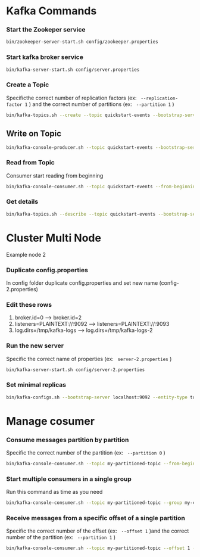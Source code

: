 # Kafka Commands

### Start the Zookeper service
```bash
bin/zookeeper-server-start.sh config/zookeeper.properties
```

### Start kafka broker service
```bash
bin/kafka-server-start.sh config/server.properties
```

### Create a Topic
Specificthe correct number of replication factors (ex: ``` --replication-factor 1``` ) and the correct number of partitions (ex: ``` --partition 1``` )
```bash
bin/kafka-topics.sh --create --topic quickstart-events --bootstrap-server localhost:9092 --replication-factor 1 --partitions 1
```

## Write on Topic
```bash
bin/kafka-console-producer.sh --topic quickstart-events --bootstrap-server localhost:9092
```

### Read from Topic
Consumer start reading from beginning 
```bash
bin/kafka-console-consumer.sh --topic quickstart-events --from-beginning --bootstrap-server localhost:9092
```

### Get details
```bash
bin/kafka-topics.sh --describe --topic quickstart-events --bootstrap-server localhost:9092
```


# Cluster Multi Node
Example node 2

### Duplicate config.properties 
In config folder duplicate config.properties and set new name (config-2.properties)

### Edit these rows
1. broker.id=0  --> broker.id=2
1. listeners=PLAINTEXT://:9092 --> listeners=PLAINTEXT://:9093
1. log.dirs=/tmp/kafka-logs --> log.dirs=/tmp/kafka-logs-2

### Run the new server
Specific the correct name of properties (ex: ``` server-2.properties``` )
```bash
bin/kafka-server-start.sh config/server-2.properties
```

### Set minimal replicas
```bash
bin/kafka-configs.sh --bootstrap-server localhost:9092 --entity-type topics --entity-name myTopic --alter --add-config min.insync.replicas=2
```

# Manage cosumer

### Consume messages partition by partition
Specific the correct number of the partition (ex: ``` --partition 0``` )
```bash
bin/kafka-console-consumer.sh --topic my-partitioned-topic --from-beginning --partition 0 --bootstrap-server localhost:9092
```

### Start multiple consumers in a single group
Run this command as time as you need
```bash
bin/kafka-console-consumer.sh --topic my-partitioned-topic --group my-consumer-group --bootstrap-server localhost:9092
```

### Receive messages from a specific offset of a single partition
Specific the correct number of the offset (ex: ``` --offset 1``` )and the correct number of the partition (ex: ``` --partition 1``` )
```bash
bin/kafka-console-consumer.sh --topic my-partitioned-topic --offset 1 --partition 1 --bootstrap-server localhost:9092
```
